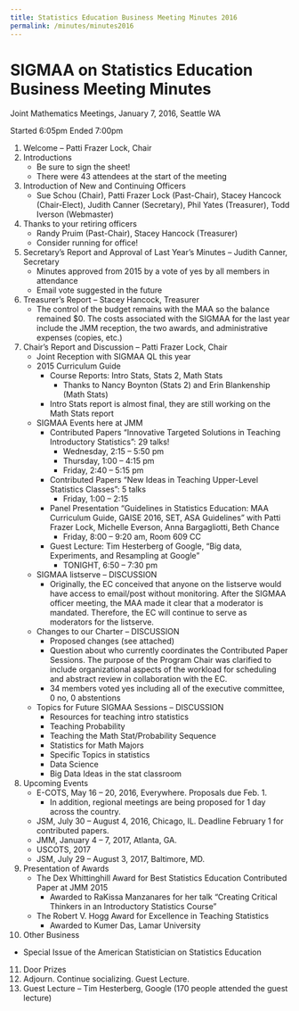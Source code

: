 ```yaml
---
title: Statistics Education Business Meeting Minutes 2016
permalink: /minutes/minutes2016
---
```


# SIGMAA on Statistics Education Business Meeting Minutes

Joint Mathematics Meetings, January 7, 2016, Seattle WA

Started 6:05pm Ended 7:00pm

1. Welcome – Patti Frazer Lock, Chair
2. Introductions
   - Be sure to sign the sheet!
   - There were 43 attendees at the start of the meeting
3. Introduction of New and Continuing Officers
   - Sue Schou (Chair), Patti Frazer Lock (Past-Chair), Stacey Hancock (Chair-Elect), Judith Canner (Secretary), Phil Yates (Treasurer), Todd Iverson (Webmaster)
4. Thanks to your retiring officers
   - Randy Pruim (Past-Chair), Stacey Hancock (Treasurer)
   - Consider running for office!
5. Secretary’s Report and Approval of Last Year’s Minutes – Judith Canner, Secretary
   - Minutes approved from 2015 by a vote of yes by all members in attendance
   - Email vote suggested in the future
6. Treasurer’s Report – Stacey Hancock, Treasurer
   - The control of the budget remains with the MAA so the balance remained $0.  The costs associated with the SIGMAA for the last year include the JMM reception, the two awards, and administrative expenses (copies, etc.)
7. Chair’s Report and Discussion – Patti Frazer Lock, Chair
   - Joint Reception with SIGMAA QL this year
   - 2015 Curriculum Guide
      - Course Reports:  Intro Stats, Stats 2, Math Stats
        - Thanks to Nancy Boynton (Stats 2) and Erin Blankenship (Math Stats)
      - Intro Stats report is almost final, they are still working on the Math Stats report
   - SIGMAA Events here at JMM
      - Contributed Papers “Innovative Targeted Solutions in Teaching Introductory Statistics”:   29 talks!
         - Wednesday, 2:15 – 5:50 pm
         - Thursday, 1:00 – 4:15 pm
         - Friday, 2:40 – 5:15 pm
      - Contributed Papers “New Ideas in Teaching Upper-Level Statistics Classes”:  5 talks
         - Friday, 1:00 – 2:15
      - Panel Presentation  “Guidelines in Statistics Education:  MAA Curriculum Guide, GAISE 2016, SET, ASA Guidelines” with Patti Frazer Lock, Michelle Everson, Anna Bargagliotti, Beth Chance
         - Friday, 8:00 – 9:20 am, Room 609 CC
      - Guest Lecture:  Tim Hesterberg of Google, “Big data, Experiments, and Resampling at Google”
         - TONIGHT, 6:50 – 7:30 pm
   - SIGMAA listserve – DISCUSSION
      - Originally, the EC conceived that anyone on the listserve would have access to email/post without monitoring.  After the SIGMAA officer meeting, the MAA made it clear that a moderator is mandated.  Therefore, the EC will continue to serve as moderators for the listserve.
   - Changes to our Charter – DISCUSSION
       - Proposed changes (see attached)
       - Question about who currently coordinates the Contributed Paper Sessions.  The purpose of the Program Chair was clarified to include organizational aspects of the workload for scheduling and abstract review in collaboration with the EC.
       - 34 members voted yes including all of the executive committee, 0 no, 0 abstentions
   - Topics for Future SIGMAA Sessions – DISCUSSION
       - Resources for teaching intro statistics
       - Teaching Probability
       - Teaching the Math Stat/Probability Sequence
       - Statistics for Math Majors
       - Specific Topics in statistics
       - Data Science
       - Big Data Ideas in the stat classroom
8. Upcoming Events
   - E-COTS, May 16 – 20, 2016, Everywhere.  Proposals due Feb. 1.
       - In addition, regional meetings are being proposed for 1 day across the country.
   - JSM, July 30 – August 4, 2016, Chicago, IL.  Deadline February 1 for contributed papers.
   - JMM, January 4 – 7, 2017, Atlanta, GA.
   - USCOTS, 2017
   - JSM, July 29 – August 3, 2017, Baltimore, MD.
9. Presentation of Awards
   - The Dex Whittinghill Award for Best Statistics Education Contributed Paper at JMM 2015
       - Awarded to RaKissa Manzanares  for her talk “Creating Critical Thinkers in an Introductory Statistics Course”
   - The Robert V. Hogg Award for Excellence in Teaching Statistics
       - Awarded to Kumer Das, Lamar University
10. Other Business
   - Special Issue of the American Statistician on Statistics Education
11. Door Prizes
12. Adjourn.  Continue socializing.  Guest Lecture.
13. Guest Lecture – Tim Hesterberg, Google (170 people attended the guest lecture)
